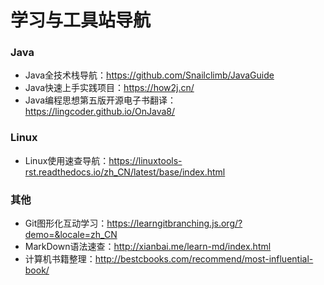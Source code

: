 # 学习与工具站导航

### Java
- Java全技术栈导航：https://github.com/Snailclimb/JavaGuide
- Java快速上手实践项目：https://how2j.cn/
- Java编程思想第五版开源电子书翻译：https://lingcoder.github.io/OnJava8/


### Linux
- Linux使用速查导航：https://linuxtools-rst.readthedocs.io/zh_CN/latest/base/index.html


### 其他
- Git图形化互动学习：https://learngitbranching.js.org/?demo=&locale=zh_CN
- MarkDown语法速查：http://xianbai.me/learn-md/index.html
- 计算机书籍整理：http://bestcbooks.com/recommend/most-influential-book/


